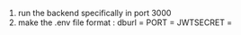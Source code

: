1. run the backend specifically in port 3000
2. make the .env file
  format : 
  dburl =
  PORT =
  JWTSECRET = 